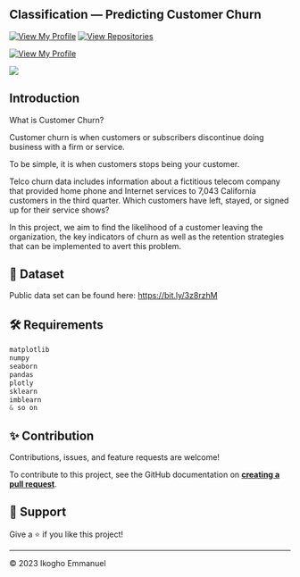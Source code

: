 ## Classification — Predicting Customer Churn

[![View My Profile](https://img.shields.io/badge/View-My_Profile-green?logo=GitHub)](https://github.com/ikoghoemmanuell)
[![View Repositories](https://img.shields.io/badge/View-My_Repositories-blue?logo=GitHub)](https://github.com/ikoghoemmanuell?tab=repositories)

[![View My Profile](https://img.shields.io/badge/MEDIUM-Article-purple?logo=Medium)](https://medium.com/@emmanuel.ikogho/classification-predicting-customer-churn-3456c488aaf9)

<img src="https://miro.medium.com/v2/resize:fit:786/format:webp/1*th_R2wN2iVIk1zxqAA_Sdw.png" width="">

## Introduction

What is Customer Churn?

Customer churn is when customers or subscribers discontinue doing business with a firm or service.

To be simple, it is when customers stops being your customer.

Telco churn data includes information about a fictitious telecom company that provided home phone and Internet services to 7,043 California customers in the third quarter. Which customers have left, stayed, or signed up for their service shows?

In this project, we aim to find the likelihood of a customer leaving the organization, the key indicators of churn as well as the retention strategies that can be implemented to avert this problem.

## 📁 Dataset

Public data set can be found here: https://bit.ly/3z8rzhM

## 🛠️ Requirements

```python
matplotlib
numpy
seaborn
pandas
plotly
sklearn
imblearn
& so on
```

## ✨ Contribution

Contributions, issues, and feature requests are welcome!

To contribute to this project, see the GitHub documentation on **[creating a pull request](https://help.github.com/en/github/collaborating-with-issues-and-pull-requests/creating-a-pull-request)**.

## 👏 Support

Give a ⭐️ if you like this project!

---

<p>&copy; 2023 Ikogho Emmanuel</p>

